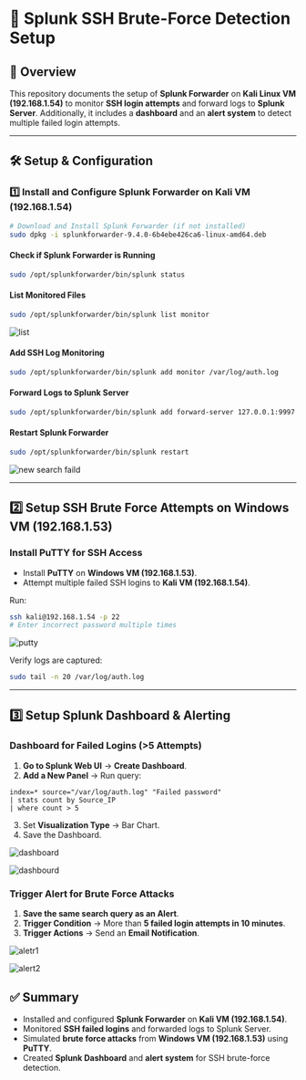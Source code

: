 # 🚀 Splunk SSH Brute-Force Detection Setup

## 📌 Overview
This repository documents the setup of **Splunk Forwarder** on **Kali Linux VM (192.168.1.54)** to monitor **SSH login attempts** and forward logs to **Splunk Server**. Additionally, it includes a **dashboard** and an **alert system** to detect multiple failed login attempts.

---
## 🛠️ Setup & Configuration

### **1️⃣ Install and Configure Splunk Forwarder on Kali VM (192.168.1.54)**
```bash
# Download and Install Splunk Forwarder (if not installed)
sudo dpkg -i splunkforwarder-9.4.0-6b4ebe426ca6-linux-amd64.deb
```

#### **Check if Splunk Forwarder is Running**
```bash
sudo /opt/splunkforwarder/bin/splunk status
```

#### **List Monitored Files**
```bash
sudo /opt/splunkforwarder/bin/splunk list monitor
```
![list](https://github.com/user-attachments/assets/ca8b9b2b-2291-4e9d-9fa9-6abe9b2d878f)



#### **Add SSH Log Monitoring**
```bash
sudo /opt/splunkforwarder/bin/splunk add monitor /var/log/auth.log
```

#### **Forward Logs to Splunk Server**
```bash
sudo /opt/splunkforwarder/bin/splunk add forward-server 127.0.0.1:9997
```

#### **Restart Splunk Forwarder**
```bash
sudo /opt/splunkforwarder/bin/splunk restart
```

![new search faild](https://github.com/user-attachments/assets/0326c7ff-b8aa-41fd-8107-887005ee4524)



---
## **2️⃣ Setup SSH Brute Force Attempts on Windows VM (192.168.1.53)**

### **Install PuTTY for SSH Access**
- Install **PuTTY** on **Windows VM (192.168.1.53)**.
- Attempt multiple failed SSH logins to **Kali VM (192.168.1.54)**.

Run:
```bash
ssh kali@192.168.1.54 -p 22
# Enter incorrect password multiple times
```
![putty](https://github.com/user-attachments/assets/201fa179-6dbf-4212-b4da-be03d7336a49)

Verify logs are captured:
```bash
sudo tail -n 20 /var/log/auth.log
```

---
## **3️⃣ Setup Splunk Dashboard & Alerting**

### **Dashboard for Failed Logins (>5 Attempts)**
1. **Go to Splunk Web UI** → **Create Dashboard**.
2. **Add a New Panel** → Run query:
```spl
index=* source="/var/log/auth.log" "Failed password"
| stats count by Source_IP
| where count > 5
```
3. Set **Visualization Type** → Bar Chart.
4. Save the Dashboard.

![dashboard](https://github.com/user-attachments/assets/6ca22c2b-3247-4816-90bb-fae4f2b3b074)

![dashbourd](https://github.com/user-attachments/assets/f5134859-2e2f-44db-a3fa-2a6e86b9fdd9)

### **Trigger Alert for Brute Force Attacks**
1. **Save the same search query as an Alert**.
2. **Trigger Condition** → More than **5 failed login attempts in 10 minutes**.
3. **Trigger Actions** → Send an **Email Notification**.



![aletr1](https://github.com/user-attachments/assets/9b082605-5842-4882-9e15-6851c168f91c)


![alert2](https://github.com/user-attachments/assets/51b0607f-c9ba-4f2a-b23b-844e0f82d9b6)


## ✅ **Summary**
- Installed and configured **Splunk Forwarder** on **Kali VM (192.168.1.54)**.
- Monitored **SSH failed logins** and forwarded logs to Splunk Server.
- Simulated **brute force attacks** from **Windows VM (192.168.1.53)** using **PuTTY**.
- Created **Splunk Dashboard** and **alert system** for SSH brute-force detection.


